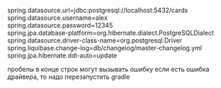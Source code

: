 spring.datasource.url=jdbc:postgresql://localhost:5432/cards  
spring.datasource.username=alex  
spring.datasource.password=12345  
spring.jpa.database-platform=org.hibernate.dialect.PostgreSQLDialect  
spring.datasource.driver-class-name=org.postgresql.Driver  
spring.liquibase.change-log=db/changelog/master-changelog.yml  
spring.jpa.hibernate.ddl-auto=update

пробелы в конце строк могут вызывать ошибку
если есть ошибка драйвера, то надо перезапустить gradle